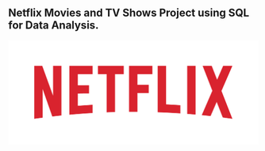 ## Netflix Movies and TV Shows Project using SQL for Data Analysis.

![](https://github.com/Rishabh45/NETFLIX_SQL_PROJECT/blob/main/Netflix_Logo.png)
